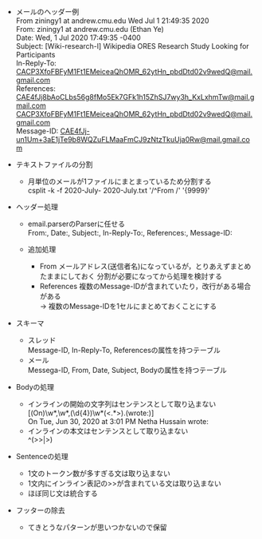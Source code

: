 * メールのヘッダー例  
  From ziningy1 at andrew.cmu.edu  Wed Jul  1 21:49:35 2020  
  From: ziningy1 at andrew.cmu.edu (Ethan Ye)  
  Date: Wed, 1 Jul 2020 17:49:35 -0400  
  Subject: [Wiki-research-l] Wikipedia ORES Research Study Looking for  
	Participants  
  In-Reply-To: <CACP3XfoFBFyM1Ft1EMeiceaQhOMR_62ytHn_pbdDtd02v9wedQ@mail.gmail.com>  
  References: <CAE4fJj8bAoCLbs56g8fMo5Ek7GFk1h15ZhSJ7wy3h_KxLxhmTw@mail.gmail.com>  
   <CACP3XfoFBFyM1Ft1EMeiceaQhOMR_62ytHn_pbdDtd02v9wedQ@mail.gmail.com>  
  Message-ID: <CAE4fJj-un1Um+3aE1jTe9b8WQZuFLMaaFmCJ9zNtzTkuUja0Rw@mail.gmail.com>  

* テキストファイルの分割  
  * 月単位のメールが1ファイルにまとまっているため分割する  
    csplit -k -f 2020-July- 2020-July.txt '/^From /' '{9999}'


* ヘッダー処理  
  * email.parserのParserに任せる  
    From:, Date:, Subject:, In-Reply-To:, References:, Message-ID:

  * 追加処理  
    * From
      メールアドレス(送信者名)になっているが，とりあえずまとめたままにしておく
      分割が必要になってから処理を検討する
    * References
      複数のMessage-IDが含まれていたり，改行がある場合がある  
      -> 複数のMessage-IDを1セルにまとめておくことにする

* スキーマ
  * スレッド  
    Message-ID, In-Reply-To, Referencesの属性を持つテーブル
  * メール  
    Messega-ID, From, Date, Subject, Bodyの属性を持つテーブル

* Bodyの処理  
  * インラインの開始の文字列はセンテンスとして取り込まない  
    [(On)\w*,\w*,(\d{4})\w*(<.*>).(wrote:)]  
    On Tue, Jun 30, 2020 at 3:01 PM Netha Hussain <nethahussain at gmail.com> wrote:  
  * インラインの本文はセンテンスとして取り込まない  
    ^(>>|>)

* Sentenceの処理
  * 1文のトークン数が多すぎる文は取り込まない
  * 1文内にインライン表記の>>が含まれている文は取り込まない
  * ほぼ同じ文は統合する

* フッターの除去
  * てきとうなパターンが思いつかないので保留
